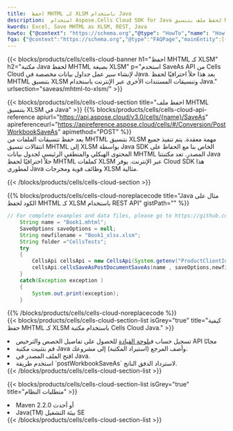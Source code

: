 ```yaml
---
title:  احفظ MHTML كـ XLSM باستخدام Java
description:  استخدام Aspose.Cells Cloud SDK for Java لحفظ ملف بتنسيق MHTML كملف بتنسيق XLSM.
kwords: Excel, Save MHTML as XLSM, REST, Java
howto: {"@context": "https://schema.org","@type": "HowTo","name": "How to save MHTML as XLSM using the Cells Cloud Java library.","description": "How to save MHTML as XLSM using the Cells Cloud Java library.","image": {"@type": "ImageObject"},"url": "/java/saveas/mhtml-to-xlsm/","step": [{ "@type": "HowToStep","name": "How to save MHTML as XLSM using the Cells Cloud Java library. step 1", "image": {"@type": "ImageObject",},"url": "/java/saveas/mhtml-to-xlsm/","text": "Register an account at <a href='https://dashboard.aspose.cloud/'>Dashboard</a> to get free API quota & authorization details",},{ "@type": "HowToStep","name": "How to save MHTML as XLSM using the Cells Cloud Java library. step 1", "image": {"@type": "ImageObject",},"url": "/java/saveas/mhtml-to-xlsm/","text": "Install Java library and add the reference (import the library) to your project.",},{ "@type": "HowToStep","name": "How to save MHTML as XLSM using the Cells Cloud Java library. step 1", "image": {"@type": "ImageObject",},"url": "/java/saveas/mhtml-to-xlsm/","text": "Open the source file in Java.",},{ "@type": "HowToStep","name": "How to save MHTML as XLSM using the Cells Cloud Java library. step 1", "image": {"@type": "ImageObject",},"url": "/java/saveas/mhtml-to-xlsm/","text": "Use the `postWorkbookSaveAs` method to retrieve the resulting stream.",}, ],"supply": {"@type": "HowToSupply","name": "document"},"tool": [{"@type": "HowToTool","name": "IntelliJ IDEA, Visual Studio Code, Eclipse"},{"@type": "HowToTool","name": "Aspose Cells"}],"totalTime": "PT6M"}
fqa: {"@context":"https://schema.org","@type":"FAQPage","mainEntity":[{"@type":"Question","name":"Why save file as other formats file in C# using REST API?","acceptedAnswer":{"@type":"Answer","text":"Documents are encoded in many ways, and some files may be incompatible with the software you use. To open and read such files, just save them as appropriate file formats.<br/><ol><li>Install .NET SDK and add the reference (import the library) to your project.</li><li>Open the source file in C# using REST API.</li><li>Call the PostWorkbookSaveAsRequest() method, passing an output filename with required extension.</li><li>Get the result of save as a separate file.</li></ol>"}},{"@type":"Question","name":"What file formats can I save as with your C# library?","acceptedAnswer":{"@type":"Answer","text":"We support a variety of file formats for conversion using .NET library, including XLSX, Excel, xls , PDF, CSV, HTML, Markdown, XML, PNG, JPG, TIFF, Json, TXT and many more."}},{"@type":"Question","name":"What is the maximum allowed file size for conversion using this .NET library?","acceptedAnswer":{"@type":"Answer","text":"There are no file size limits for format conversions using .NET library."}}]}
---
```

{{< blocks/products/cells/cells-cloud-banner h1="احفظ MHTML كـ XLSM" h2="مكتبة Java لحفظ MHTML بصيغة XLSM" p="استخدم SaveAs API من Cells Cloud لإنشاء سير عمل جداول بيانات مخصصة في Java. يعد هذا حلاً احترافيًا لحفظ MHTML بتنسيق XLSM وتنسيقات المستندات الأخرى عبر الإنترنت باستخدام Java." urlsection="saveas/mhtml-to-xlsm/" >}}

{{< blocks/products/cells/cells-cloud-section title="احفظ ملف MHTML بتنسيق XLSM في Java" >}}
{{% blocks/products/cells/cells-cloud-api-reference apiurl="https://api.aspose.cloud/v3.0/cells/{name}/SaveAs" apireferenceurl="https://apireference.aspose.cloud/cells/#/Conversion/PostWorkbookSaveAs" apimethod="POST" %}}
<br/>
يعد حفظ تنسيقات الملفات من MHTML بتنسيق XLSM مهمة معقدة. يتم تنفيذ جميع انتقالات تنسيق MHTML إلى XLSM بواسطة Java SDK الخاص بنا مع الحفاظ على المحتوى الهيكلي والمنطقي الرئيسي لجدول بيانات MHTML المصدر. تعد مكتبتنا Java حلاً احترافيًا لحفظ MHTML كملفات XLSM عبر الإنترنت. يوفر Cloud SDK هذا لمطوري Java وظائف قوية ومخرجات XLSM مثالية.

{{< /blocks/products/cells/cells-cloud-section >}}

{{% blocks/products/cells/cells-cloud-noreplacecode title="Java مثال على الكود لحفظ MHTML كـ XLSM باستخدام REST API" gistPath="" %}}
  
```java
// For complete examples and data files, please go to https://github.com/aspose-cells-cloud/aspose-cells-cloud-java/
    String name = "Book1.mhtml";
    SaveOptions saveOptions = null;
    String newfilename = "Book1_xlsx.xlsm";
    String folder ="CellsTests";
    try 
    {
        CellsApi cellsApi = new CellsApi(System.getenv("ProductClientId"), System.getenv("ProductClientSecret"));
        cellsApi.cellsSaveAsPostDocumentSaveAs(name , saveOptions,newfilename,false,false,folder,null,null,null,true);                       
    }
    catch(Exception exception )
    {
        System.out.print(exception);
    }
```
  
{{% /blocks/products/cells/cells-cloud-noreplacecode %}}
<br/>
{{< blocks/products/cells/cells-cloud-section-list isGrey="true" title="كيفية حفظ MHTML كـ XLSM باستخدام مكتبة Cells Cloud Java." >}}
<li> تسجيل حساب في<a href="https://dashboard.aspose.cloud/">لوحة القيادة</a> للحصول على تفاصيل الحصص والترخيص API مجانًا</li>
<li>قم بتثبيت مكتبة Java وأضف المرجع (استيراد المكتبة) إلى مشروعك.</li>
<li>افتح الملف المصدر في Java.</li>
<li>استخدم طريقة `postWorkbookSaveAs` لاسترداد الدفق الناتج.</li>
{{< /blocks/products/cells/cells-cloud-section-list >}}

{{< blocks/products/cells/cells-cloud-section-list isGrey="true" title="متطلبات النظام" >}}
<li>Maven 2.2.0 أو أحدث</li>
<li>Java(TM) بيئة التشغيل SE</li>
{{< /blocks/products/cells/cells-cloud-section-list >}}
